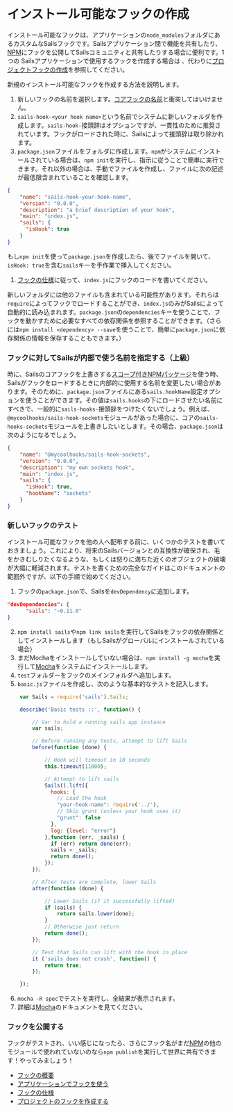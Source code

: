 # インストール可能なフックの作成
インストール可能なフックは、アプリケーションの`node_modules`フォルダにあるカスタムなSailsフックです。Sailsアプリケーション間で機能を共有したり、[NPM](http://npmjs.org)にフックを公開してSailsコミュニティと共有したりする場合に便利です。1つの Sailsアプリケーションで使用するフックを作成する場合は 、代わりに[プロジェクトフックの作成](https://sailsguides.jp/doc/concepts/extending-sails/hooks/project-hooks)を参照してください。

新規のインストール可能なフックを作成する方法を説明します。

1. 新しいフックの名前を選択します。[コアフックの名前](https://github.com/balderdashy/sails/blob/master/lib/app/configuration/default-hooks.js)と衝突してはいけません。
2. `sails-hook-<your hook name>`という名前でシステムに新しいフォルダを作成します。`sails-hook-`接頭辞はオプションですが、一貫性のために推奨されています。フックがロードされた時に、Sailsによって接頭辞は取り除かれます。
3. `package.json`ファイルをフォルダに作成します。`npm`がシステムにインストールされている場合は、`npm init`を実行し、指示に従うことで簡単に実行できます。それ以外の場合は、手動でファイルを作成し、ファイルに次の記述が最低限含まれていることを確認します。

```json
{
    "name": "sails-hook-your-hook-name",
    "version": "0.0.0",
    "description": "a brief description of your hook",
    "main": "index.js",
    "sails": {
      "isHook": true
    }
}
```

もし`npm init`を使って`package.json`を作成したら、後でファイルを開いて、`isHook: true`を含む`sails`キーを手作業で挿入してください。

1. [フックの仕様](https://sailsguides.jp/doc/concepts/extending-sails/hooks/hook-specification)に従って、`index.js`にフックのコードを書いてください。

新しいフォルダには他のファイルも含まれている可能性があります。それらは`require`によってフックでロードすることができ、`index.js`のみがSailsによって自動的に読み込まれます。`package.json`の`dependencies`キーを使うことで、フックを動かすために必要なすべての依存関係を参照することができます。（さらには`npm install <dependency> --save`を使うことで、簡単に`package.json`に依存関係の情報を保存することもできます。）


### フックに対してSailsが内部で使う名前を指定する（上級）

時に、Sailsのコアフックを上書きする[スコープ付きNPMパッケージ](https://docs.npmjs.com/misc/scope)を使う時、Sailsがフックをロードするときに内部的に使用する名前を変更したい場合があります。そのために、`package.json`ファイルにある`sails.hookName`設定オプションを使うことができます。その値は`sails.hooks`の下にロードさせたい名前にすべきで、一般的に`sails-hooks-`接頭辞をつけたくないでしょう。例えば、`@mycoolhooks/sails-hook-sockets`モジュールがあった場合に、コアの`sails-hooks-sockets`モジュールを上書きしたいとします。その場合、`package.json`は次のようになるでしょう。

```json
{
    "name": "@mycoolhooks/sails-hook-sockets",
    "version": "0.0.0",
    "description": "my own sockets hook",
    "main": "index.js",
    "sails": {
      "isHook": true,
      "hookName": "sockets"
    }
}
```

### 新しいフックのテスト

インストール可能なフックを他の人へ配布する前に、いくつかのテストを書いておきましょう。これにより、将来のSailsバージョンとの互換性が確保され、毛をかきむしりたくなるような、もしくは怒りに満ちた近くのオブジェクトの破壊が大幅に軽減されます。テストを書くための完全なガイドはこのドキュメントの範囲外ですが、以下の手順で始めてください。

1. フックの`package.json`で、Sailsを`devDependency`に追加します。

```json
"devDependencies": {
      "sails": "~0.11.0"
}
```

2. `npm install sails`や`npm link sails`を実行してSailsをフックの依存関係としてインストールします（もしSailsがグローバルにインストールされている場合）
3. まだMochaをインストールしていない場合は、`npm install -g mocha`を実行して[Mocha](http://mochajs.org/)をシステムにインストールします。
4. `test`フォルダーをフックのメインフォルダへ追加します。
5. `basic.js`ファイルを作成し、次のような基本的なテストを記入します。

```javascript
    var Sails = require('sails').Sails;

    describe('Basic tests ::', function() {

        // Var to hold a running sails app instance
        var sails;

        // Before running any tests, attempt to lift Sails
        before(function (done) {

            // Hook will timeout in 10 seconds
            this.timeout(11000);

            // Attempt to lift sails
            Sails().lift({
              hooks: {
                // Load the hook
                "your-hook-name": require('../'),
                // Skip grunt (unless your hook uses it)
                "grunt": false
              },
              log: {level: "error"}
            },function (err, _sails) {
              if (err) return done(err);
              sails = _sails;
              return done();
            });
        });

        // After tests are complete, lower Sails
        after(function (done) {

            // Lower Sails (if it successfully lifted)
            if (sails) {
                return sails.lower(done);
            }
            // Otherwise just return
            return done();
        });

        // Test that Sails can lift with the hook in place
        it ('sails does not crash', function() {
            return true;
        });

    });
```

6. `mocha -R spec`でテストを実行し、全結果が表示されます。
7. 詳細は[Mocha](http://mochajs.org/)のドキュメントを見てください。


### フックを公開する

フックがテストされ、いい感じになったら、さらにフック名がまだ[NPM](http://npmjs.org)の他のモジュールで使われていないのなら`npm publish`を実行して世界に共有できます！やってみましょう！


* [フックの概要](https://sailsguides.jp/doc/concepts/extending-sails/hooks)
* [アプリケーションでフックを使う](https://sailsguides.jp/doc/concepts/extending-sails/hooks/using-hooks)
* [フックの仕様](https://sailsguides.jp/doc/concepts/extending-sails/hooks/hook-specification)
* [プロジェクトのフックを作成する](https://sailsguides.jp/doc/concepts/extending-sails/hooks/project-hooks)



<docmeta name="displayName" value="Installable hooks">
<docmeta name="displayName_ja" value="インストール可能なフック">
<docmeta name="stabilityIndex" value="3">
